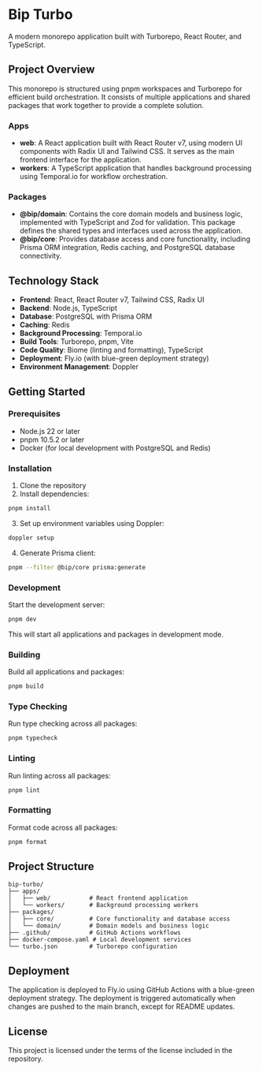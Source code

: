 # Bip Turbo

A modern monorepo application built with Turborepo, React Router, and TypeScript.

## Project Overview

This monorepo is structured using pnpm workspaces and Turborepo for efficient build orchestration. It consists of multiple applications and shared packages that work together to provide a complete solution.

### Apps

- **web**: A React application built with React Router v7, using modern UI components with Radix UI and Tailwind CSS. It serves as the main frontend interface for the application.
- **workers**: A TypeScript application that handles background processing using Temporal.io for workflow orchestration.

### Packages

- **@bip/domain**: Contains the core domain models and business logic, implemented with TypeScript and Zod for validation. This package defines the shared types and interfaces used across the application.
- **@bip/core**: Provides database access and core functionality, including Prisma ORM integration, Redis caching, and PostgreSQL database connectivity.

## Technology Stack

- **Frontend**: React, React Router v7, Tailwind CSS, Radix UI
- **Backend**: Node.js, TypeScript
- **Database**: PostgreSQL with Prisma ORM
- **Caching**: Redis
- **Background Processing**: Temporal.io
- **Build Tools**: Turborepo, pnpm, Vite
- **Code Quality**: Biome (linting and formatting), TypeScript
- **Deployment**: Fly.io (with blue-green deployment strategy)
- **Environment Management**: Doppler

## Getting Started

### Prerequisites

- Node.js 22 or later
- pnpm 10.5.2 or later
- Docker (for local development with PostgreSQL and Redis)

### Installation

1. Clone the repository
2. Install dependencies:

```sh
pnpm install
```

3. Set up environment variables using Doppler:

```sh
doppler setup
```

4. Generate Prisma client:

```sh
pnpm --filter @bip/core prisma:generate
```

### Development

Start the development server:

```sh
pnpm dev
```

This will start all applications and packages in development mode.

### Building

Build all applications and packages:

```sh
pnpm build
```

### Type Checking

Run type checking across all packages:

```sh
pnpm typecheck
```

### Linting

Run linting across all packages:

```sh
pnpm lint
```

### Formatting

Format code across all packages:

```sh
pnpm format
```

## Project Structure

```
bip-turbo/
├── apps/
│   ├── web/           # React frontend application
│   └── workers/       # Background processing workers
├── packages/
│   ├── core/          # Core functionality and database access
│   └── domain/        # Domain models and business logic
├── .github/           # GitHub Actions workflows
├── docker-compose.yaml # Local development services
└── turbo.json         # Turborepo configuration
```

## Deployment

The application is deployed to Fly.io using GitHub Actions with a blue-green deployment strategy. The deployment is triggered automatically when changes are pushed to the main branch, except for README updates.

## License

This project is licensed under the terms of the license included in the repository.
